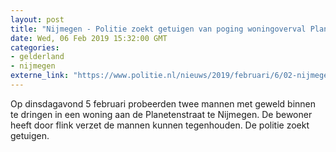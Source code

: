 ```yaml
---
layout: post
title: "Nijmegen - Politie zoekt getuigen van poging woningoverval Planetenstraat"
date: Wed, 06 Feb 2019 15:32:00 GMT
categories: 
- gelderland 
- nijmegen 
externe_link: "https://www.politie.nl/nieuws/2019/februari/6/02-nijmegen-politie-zoekt-getuigen-van-poging-woningoverval-planetenstraat.html"
---
```


Op dinsdagavond 5 februari probeerden twee mannen met geweld binnen te dringen in een woning aan de Planetenstraat te Nijmegen. De bewoner heeft door flink verzet de mannen kunnen tegenhouden. De politie zoekt getuigen.
